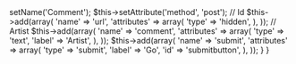 <?php
namespace Comment\Form;

use Zend\Form\Form;

class CommentForm extends Form
{
    public function __construct()
    {
        parent::__construct();

        $this->setName('Comment');
        $this->setAttribute('method', 'post');

        // Id
        $this->add(array(
            'name' => 'url',
            'attributes' => array(
                'type'  => 'hidden',
            ),
        ));

        // Artist        
        $this->add(array(
            'name' => 'comment',
            'attributes' => array(
                'type'  => 'text',
                'label' => 'Artist',
            ),
        ));


        $this->add(array(
            'name' => 'submit',
            'attributes' => array(
                'type'  => 'submit',
                'label' => 'Go',
                'id' => 'submitbutton',
            ),
        ));

    }
}